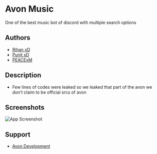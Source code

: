 
# Avon Music

One of the best music bot of discord with multiple search options 


## Authors

- [Rihan xD](https://discord.gg/VHA68ktXMG)
- [Punit xD](https://discord.gg/VHA68ktXMG)
- [PEACExM](https://discord.gg/VHA68ktXMG)


## Description
- Few lines of codes were leaked so we leaked that part of the avon we don't claim to be official srcs of avon
## Screenshots

![App Screenshot](https://media.discordapp.net/attachments/1065525090265083984/1072384599688228894/image.png)

## Support 
- [Avon Development](https://discord.gg/VHA68ktXMG)
